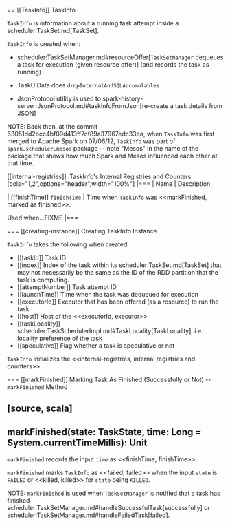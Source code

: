 == [[TaskInfo]] TaskInfo

`TaskInfo` is information about a running task attempt inside a scheduler:TaskSet.md[TaskSet].

`TaskInfo` is created when:

* scheduler:TaskSetManager.md#resourceOffer[`TaskSetManager` dequeues a task for execution (given resource offer)] (and records the task as running)

* TaskUIData does `dropInternalAndSQLAccumulables`

* JsonProtocol utility is used to spark-history-server:JsonProtocol.md#taskInfoFromJson[re-create a task details from JSON]

NOTE: Back then, at the commit 63051dd2bcc4bf09d413ff7cf89a37967edc33ba, when `TaskInfo` was first merged to Apache Spark on 07/06/12, `TaskInfo` was part of `spark.scheduler.mesos` package -- note "Mesos" in the name of the package that shows how much Spark and Mesos influenced each other at that time.

[[internal-registries]]
.TaskInfo's Internal Registries and Counters
[cols="1,2",options="header",width="100%"]
|===
| Name
| Description

| [[finishTime]] `finishTime`
| Time when `TaskInfo` was <<markFinished, marked as finished>>.

Used when...FIXME
|===

=== [[creating-instance]] Creating TaskInfo Instance

`TaskInfo` takes the following when created:

* [[taskId]] Task ID
* [[index]] Index of the task within its scheduler:TaskSet.md[TaskSet] that may not necessarily be the same as the ID of the RDD partition that the task is computing.
* [[attemptNumber]] Task attempt ID
* [[launchTime]] Time when the task was dequeued for execution
* [[executorId]] Executor that has been offered (as a resource) to run the task
* [[host]] Host of the <<executorId, executor>>
* [[taskLocality]] scheduler:TaskSchedulerImpl.md#TaskLocality[TaskLocality], i.e. locality preference of the task
* [[speculative]] Flag whether a task is speculative or not

`TaskInfo` initializes the <<internal-registries, internal registries and counters>>.

=== [[markFinished]] Marking Task As Finished (Successfully or Not) -- `markFinished` Method

[source, scala]
----
markFinished(state: TaskState, time: Long = System.currentTimeMillis): Unit
----

`markFinished` records the input `time` as <<finishTime, finishTime>>.

`markFinished` marks `TaskInfo` as <<failed, failed>> when the input `state` is `FAILED` or <<killed, killed>> for `state` being `KILLED`.

NOTE: `markFinished` is used when `TaskSetManager` is notified that a task has finished scheduler:TaskSetManager.md#handleSuccessfulTask[successfully] or scheduler:TaskSetManager.md#handleFailedTask[failed].
